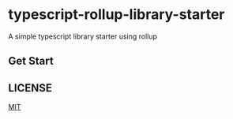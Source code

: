 # typescript-rollup-library-starter
A simple typescript library starter using rollup

## Get Start

## LICENSE
[MIT](./LICENSE)
